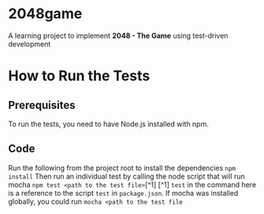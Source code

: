# 2048game
A learning project to implement **2048 - The Game** using test-driven development 

# How to Run the Tests
## Prerequisites
To run the tests, you need to have Node.js installed with npm.
## Code
Run the following from the project root to install the dependencies
`npm install`
Then run an individual test by calling the node script that will run mocha
`npm test <path to the test file>`[^1]
[^1] `test` in the command here is a reference to the script `test` in `package.json`. If mocha was installed globally, you could run `mocha <path to the test file`